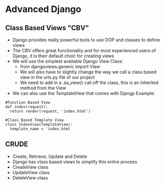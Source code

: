 # Advanced Django

## Class Based Views "CBV"

- Django provides really powerful tools to use OOP and classes to define views
- The CBV offers great functionality and for most experienced users of Django, it is their default choic for creating views
- We will use the simplest available Django View Class:
  - from djangoviews.generic import View
  - We will also have to slightly change the way we call a class based view in the urls.py file of our project
  - We need to add in a .as_view() call off the class, this is an inherited method from the View
- We can also use the TemplateView that comes with Djangp
  Example:

```
#Function Based View
def index(request):
  return render(request, 'index.html')

#Class Based Template View
class IndexView(TemplateView):
  template_name = 'index.html
```

## CRUDE

- Create, Retrieve, Update and Delete
- Django has class based views to simplify this entire process
- CreateView class
- UpdateView class
- DeleteView class

